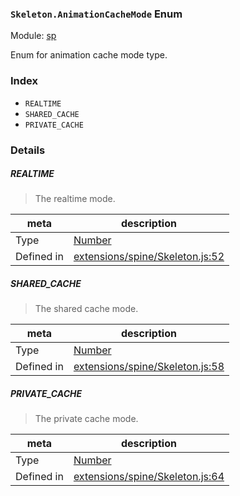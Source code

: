 ### `Skeleton.AnimationCacheMode` Enum



Module: [sp](../modules/sp.md)


Enum for animation cache mode type.


### Index
  - `REALTIME`
  - `SHARED_CACHE`
  - `PRIVATE_CACHE`

### Details


##### REALTIME

> The realtime mode.

| meta | description |
|------|-------------|
| Type | <a href="https://developer.mozilla.org/en/JavaScript/Reference/Global_Objects/Number" class="crosslink external" target="_blank">Number</a> |
| Defined in | [extensions/spine/Skeleton.js:52](https://github.com/cocos-creator/engine/blob/a2f4b48f64e8117cf0d5a93229bfe31932c42384/extensions/spine/Skeleton.js#L52) |



##### SHARED_CACHE

> The shared cache mode.

| meta | description |
|------|-------------|
| Type | <a href="https://developer.mozilla.org/en/JavaScript/Reference/Global_Objects/Number" class="crosslink external" target="_blank">Number</a> |
| Defined in | [extensions/spine/Skeleton.js:58](https://github.com/cocos-creator/engine/blob/a2f4b48f64e8117cf0d5a93229bfe31932c42384/extensions/spine/Skeleton.js#L58) |



##### PRIVATE_CACHE

> The private cache mode.

| meta | description |
|------|-------------|
| Type | <a href="https://developer.mozilla.org/en/JavaScript/Reference/Global_Objects/Number" class="crosslink external" target="_blank">Number</a> |
| Defined in | [extensions/spine/Skeleton.js:64](https://github.com/cocos-creator/engine/blob/a2f4b48f64e8117cf0d5a93229bfe31932c42384/extensions/spine/Skeleton.js#L64) |


